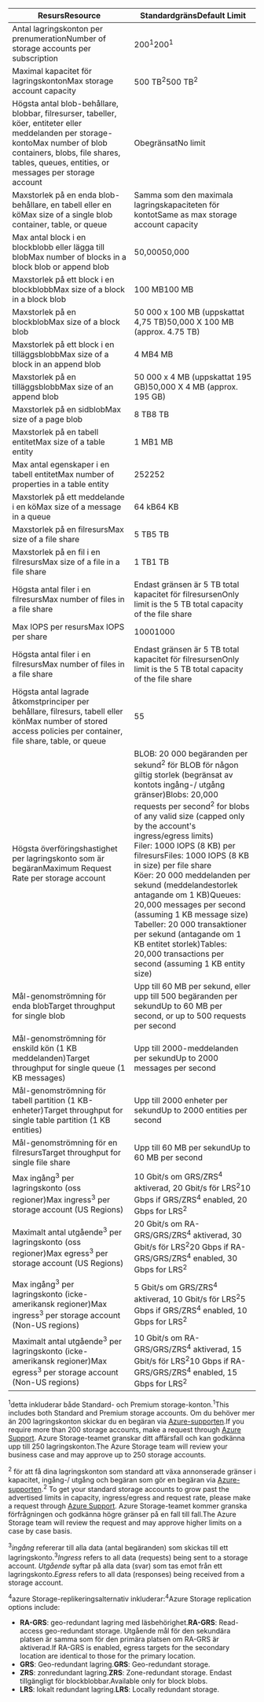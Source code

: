 | <span data-ttu-id="769ef-101">Resurs</span><span class="sxs-lookup"><span data-stu-id="769ef-101">Resource</span></span> | <span data-ttu-id="769ef-102">Standardgräns</span><span class="sxs-lookup"><span data-stu-id="769ef-102">Default Limit</span></span> |
| --- | --- |
| <span data-ttu-id="769ef-103">Antal lagringskonton per prenumeration</span><span class="sxs-lookup"><span data-stu-id="769ef-103">Number of storage accounts per subscription</span></span> |<span data-ttu-id="769ef-104">200<sup>1</sup></span><span class="sxs-lookup"><span data-stu-id="769ef-104">200<sup>1</sup></span></span> |
| <span data-ttu-id="769ef-105">Maximal kapacitet för lagringskonton</span><span class="sxs-lookup"><span data-stu-id="769ef-105">Max storage account capacity</span></span> |<span data-ttu-id="769ef-106">500 TB<sup>2</sup></span><span class="sxs-lookup"><span data-stu-id="769ef-106">500 TB<sup>2</sup></span></span> |
| <span data-ttu-id="769ef-107">Högsta antal blob-behållare, blobbar, filresurser, tabeller, köer, entiteter eller meddelanden per storage-konto</span><span class="sxs-lookup"><span data-stu-id="769ef-107">Max number of blob containers, blobs, file shares, tables, queues, entities, or messages per storage account</span></span> |<span data-ttu-id="769ef-108">Obegränsat</span><span class="sxs-lookup"><span data-stu-id="769ef-108">No limit</span></span> |
| <span data-ttu-id="769ef-109">Maxstorlek på en enda blob-behållare, en tabell eller en kö</span><span class="sxs-lookup"><span data-stu-id="769ef-109">Max size of a single blob container, table, or queue</span></span> |<span data-ttu-id="769ef-110">Samma som den maximala lagringskapaciteten för kontot</span><span class="sxs-lookup"><span data-stu-id="769ef-110">Same as max storage account capacity</span></span> |
| <span data-ttu-id="769ef-111">Max antal block i en blockblobb eller lägga till blob</span><span class="sxs-lookup"><span data-stu-id="769ef-111">Max number of blocks in a block blob or append blob</span></span> |<span data-ttu-id="769ef-112">50,000</span><span class="sxs-lookup"><span data-stu-id="769ef-112">50,000</span></span> |
| <span data-ttu-id="769ef-113">Maxstorlek på ett block i en blockblobb</span><span class="sxs-lookup"><span data-stu-id="769ef-113">Max size of a block in a block blob</span></span> |<span data-ttu-id="769ef-114">100 MB</span><span class="sxs-lookup"><span data-stu-id="769ef-114">100 MB</span></span> |
| <span data-ttu-id="769ef-115">Maxstorlek på en blockblob</span><span class="sxs-lookup"><span data-stu-id="769ef-115">Max size of a block blob</span></span> |<span data-ttu-id="769ef-116">50 000 x 100 MB (uppskattat 4,75 TB)</span><span class="sxs-lookup"><span data-stu-id="769ef-116">50,000 X 100 MB (approx. 4.75 TB)</span></span> |
| <span data-ttu-id="769ef-117">Maxstorlek på ett block i en tilläggsblobb</span><span class="sxs-lookup"><span data-stu-id="769ef-117">Max size of a block in an append blob</span></span> |<span data-ttu-id="769ef-118">4 MB</span><span class="sxs-lookup"><span data-stu-id="769ef-118">4 MB</span></span> |
| <span data-ttu-id="769ef-119">Maxstorlek på en tilläggsblobb</span><span class="sxs-lookup"><span data-stu-id="769ef-119">Max size of an append blob</span></span> |<span data-ttu-id="769ef-120">50 000 x 4 MB (uppskattat 195 GB)</span><span class="sxs-lookup"><span data-stu-id="769ef-120">50,000 X 4 MB (approx. 195 GB)</span></span> |
| <span data-ttu-id="769ef-121">Maxstorlek på en sidblob</span><span class="sxs-lookup"><span data-stu-id="769ef-121">Max size of a page blob</span></span> |<span data-ttu-id="769ef-122">8 TB</span><span class="sxs-lookup"><span data-stu-id="769ef-122">8 TB</span></span> |
| <span data-ttu-id="769ef-123">Maxstorlek på en tabell entitet</span><span class="sxs-lookup"><span data-stu-id="769ef-123">Max size of a table entity</span></span> |<span data-ttu-id="769ef-124">1 MB</span><span class="sxs-lookup"><span data-stu-id="769ef-124">1 MB</span></span> |
| <span data-ttu-id="769ef-125">Max antal egenskaper i en tabell entitet</span><span class="sxs-lookup"><span data-stu-id="769ef-125">Max number of properties in a table entity</span></span> |<span data-ttu-id="769ef-126">252</span><span class="sxs-lookup"><span data-stu-id="769ef-126">252</span></span> |
| <span data-ttu-id="769ef-127">Maxstorlek på ett meddelande i en kö</span><span class="sxs-lookup"><span data-stu-id="769ef-127">Max size of a message in a queue</span></span> |<span data-ttu-id="769ef-128">64 kB</span><span class="sxs-lookup"><span data-stu-id="769ef-128">64 KB</span></span> |
| <span data-ttu-id="769ef-129">Maxstorlek på en filresurs</span><span class="sxs-lookup"><span data-stu-id="769ef-129">Max size of a file share</span></span> |<span data-ttu-id="769ef-130">5 TB</span><span class="sxs-lookup"><span data-stu-id="769ef-130">5 TB</span></span> |
| <span data-ttu-id="769ef-131">Maxstorlek på en fil i en filresurs</span><span class="sxs-lookup"><span data-stu-id="769ef-131">Max size of a file in a file share</span></span> |<span data-ttu-id="769ef-132">1 TB</span><span class="sxs-lookup"><span data-stu-id="769ef-132">1 TB</span></span> |
| <span data-ttu-id="769ef-133">Högsta antal filer i en filresurs</span><span class="sxs-lookup"><span data-stu-id="769ef-133">Max number of files in a file share</span></span> |<span data-ttu-id="769ef-134">Endast gränsen är 5 TB total kapacitet för filresursen</span><span class="sxs-lookup"><span data-stu-id="769ef-134">Only limit is the 5 TB total capacity of the file share</span></span> |
| <span data-ttu-id="769ef-135">Max IOPS per resurs</span><span class="sxs-lookup"><span data-stu-id="769ef-135">Max IOPS per share</span></span> |<span data-ttu-id="769ef-136">1000</span><span class="sxs-lookup"><span data-stu-id="769ef-136">1000</span></span> |
| <span data-ttu-id="769ef-137">Högsta antal filer i en filresurs</span><span class="sxs-lookup"><span data-stu-id="769ef-137">Max number of files in a file share</span></span> |<span data-ttu-id="769ef-138">Endast gränsen är 5 TB total kapacitet för filresursen</span><span class="sxs-lookup"><span data-stu-id="769ef-138">Only limit is the 5 TB total capacity of the file share</span></span> |
| <span data-ttu-id="769ef-139">Högsta antal lagrade åtkomstprinciper per behållare, filresurs, tabell eller kön</span><span class="sxs-lookup"><span data-stu-id="769ef-139">Max number of stored access policies per container, file share, table, or queue</span></span> |<span data-ttu-id="769ef-140">5</span><span class="sxs-lookup"><span data-stu-id="769ef-140">5</span></span> |
| <span data-ttu-id="769ef-141">Högsta överföringshastighet per lagringskonto som är begäran</span><span class="sxs-lookup"><span data-stu-id="769ef-141">Maximum Request Rate per storage account</span></span> |<span data-ttu-id="769ef-142">BLOB: 20 000 begäranden per sekund<sup>2</sup> för BLOB för någon giltig storlek (begränsat av kontots ingång-/ utgång gränser)</span><span class="sxs-lookup"><span data-stu-id="769ef-142">Blobs: 20,000 requests per second<sup>2</sup> for blobs of any valid size (capped only by the account's ingress/egress limits)</span></span> <br /><span data-ttu-id="769ef-143">Filer: 1000 IOPS (8 KB) per filresurs</span><span class="sxs-lookup"><span data-stu-id="769ef-143">Files: 1000 IOPS (8 KB in size) per file share</span></span> <br /><span data-ttu-id="769ef-144">Köer: 20 000 meddelanden per sekund (meddelandestorlek antagande om 1 KB)</span><span class="sxs-lookup"><span data-stu-id="769ef-144">Queues: 20,000 messages per second (assuming 1 KB message size)</span></span><br /><span data-ttu-id="769ef-145">Tabeller: 20 000 transaktioner per sekund (antagande om 1 KB entitet storlek)</span><span class="sxs-lookup"><span data-stu-id="769ef-145">Tables: 20,000 transactions per second (assuming 1 KB entity size)</span></span> |
| <span data-ttu-id="769ef-146">Mål-genomströmning för enda blob</span><span class="sxs-lookup"><span data-stu-id="769ef-146">Target throughput for single blob</span></span> |<span data-ttu-id="769ef-147">Upp till 60 MB per sekund, eller upp till 500 begäranden per sekund</span><span class="sxs-lookup"><span data-stu-id="769ef-147">Up to 60 MB per second, or up to 500 requests per second</span></span> |
| <span data-ttu-id="769ef-148">Mål-genomströmning för enskild kön (1 KB meddelanden)</span><span class="sxs-lookup"><span data-stu-id="769ef-148">Target throughput for single queue (1 KB messages)</span></span> |<span data-ttu-id="769ef-149">Upp till 2000-meddelanden per sekund</span><span class="sxs-lookup"><span data-stu-id="769ef-149">Up to 2000 messages per second</span></span> |
| <span data-ttu-id="769ef-150">Mål-genomströmning för tabell partition (1 KB-enheter)</span><span class="sxs-lookup"><span data-stu-id="769ef-150">Target throughput for single table partition (1 KB entities)</span></span> |<span data-ttu-id="769ef-151">Upp till 2000 enheter per sekund</span><span class="sxs-lookup"><span data-stu-id="769ef-151">Up to 2000 entities per second</span></span> |
| <span data-ttu-id="769ef-152">Mål-genomströmning för en filresurs</span><span class="sxs-lookup"><span data-stu-id="769ef-152">Target throughput for single file share</span></span> |<span data-ttu-id="769ef-153">Upp till 60 MB per sekund</span><span class="sxs-lookup"><span data-stu-id="769ef-153">Up to 60 MB per second</span></span> |
| <span data-ttu-id="769ef-154">Max ingång<sup>3</sup> per lagringskonto (oss regioner)</span><span class="sxs-lookup"><span data-stu-id="769ef-154">Max ingress<sup>3</sup> per storage account (US Regions)</span></span> |<span data-ttu-id="769ef-155">10 Gbit/s om GRS/ZRS<sup>4</sup> aktiverad, 20 Gbit/s för LRS<sup>2</sup></span><span class="sxs-lookup"><span data-stu-id="769ef-155">10 Gbps if GRS/ZRS<sup>4</sup> enabled, 20 Gbps for LRS<sup>2</sup></span></span> |
| <span data-ttu-id="769ef-156">Maximalt antal utgående<sup>3</sup> per lagringskonto (oss regioner)</span><span class="sxs-lookup"><span data-stu-id="769ef-156">Max egress<sup>3</sup> per storage account (US Regions)</span></span> |<span data-ttu-id="769ef-157">20 Gbit/s om RA-GRS/GRS/ZRS<sup>4</sup> aktiverad, 30 Gbit/s för LRS<sup>2</sup></span><span class="sxs-lookup"><span data-stu-id="769ef-157">20 Gbps if RA-GRS/GRS/ZRS<sup>4</sup> enabled, 30 Gbps for LRS<sup>2</sup></span></span> |
| <span data-ttu-id="769ef-158">Max ingång<sup>3</sup> per lagringskonto (icke-amerikansk regioner)</span><span class="sxs-lookup"><span data-stu-id="769ef-158">Max ingress<sup>3</sup> per storage account (Non-US regions)</span></span> |<span data-ttu-id="769ef-159">5 Gbit/s om GRS/ZRS<sup>4</sup> aktiverad, 10 Gbit/s för LRS<sup>2</sup></span><span class="sxs-lookup"><span data-stu-id="769ef-159">5 Gbps if GRS/ZRS<sup>4</sup> enabled, 10 Gbps for LRS<sup>2</sup></span></span> |
| <span data-ttu-id="769ef-160">Maximalt antal utgående<sup>3</sup> per lagringskonto (icke-amerikansk regioner)</span><span class="sxs-lookup"><span data-stu-id="769ef-160">Max egress<sup>3</sup> per storage account (Non-US regions)</span></span> |<span data-ttu-id="769ef-161">10 Gbit/s om RA-GRS/GRS/ZRS<sup>4</sup> aktiverad, 15 Gbit/s för LRS<sup>2</sup></span><span class="sxs-lookup"><span data-stu-id="769ef-161">10 Gbps if RA-GRS/GRS/ZRS<sup>4</sup> enabled, 15 Gbps for LRS<sup>2</sup></span></span> |

<span data-ttu-id="769ef-162"><sup>1</sup>detta inkluderar både Standard- och Premium storage-konton.</span><span class="sxs-lookup"><span data-stu-id="769ef-162"><sup>1</sup>This includes both Standard and Premium storage accounts.</span></span> <span data-ttu-id="769ef-163">Om du behöver mer än 200 lagringskonton skickar du en begäran via [Azure-supporten](https://azure.microsoft.com/support/faq/).</span><span class="sxs-lookup"><span data-stu-id="769ef-163">If you require more than 200 storage accounts, make a request through [Azure Support](https://azure.microsoft.com/support/faq/).</span></span> <span data-ttu-id="769ef-164">Azure Storage-teamet granskar ditt affärsfall och kan godkänna upp till 250 lagringskonton.</span><span class="sxs-lookup"><span data-stu-id="769ef-164">The Azure Storage team will review your business case and may approve up to 250 storage accounts.</span></span> 

<span data-ttu-id="769ef-165"><sup>2</sup> för att få dina lagringskonton som standard att växa annonserade gränser i kapacitet, ingång-/ utgång och begäran som gör en begäran via [Azure-supporten](https://azure.microsoft.com/support/faq/).</span><span class="sxs-lookup"><span data-stu-id="769ef-165"><sup>2</sup> To get your standard storage accounts to grow past the advertised limits in capacity, ingress/egress and request rate, please make a request through [Azure Support](https://azure.microsoft.com/support/faq/).</span></span> <span data-ttu-id="769ef-166">Azure Storage-teamet kommer granska förfrågningen och godkänna högre gränser på en fall till fall.</span><span class="sxs-lookup"><span data-stu-id="769ef-166">The Azure Storage team will review the request and may approve higher limits on a case by case basis.</span></span>

<span data-ttu-id="769ef-167"><sup>3</sup>*ingång* refererar till alla data (antal begäranden) som skickas till ett lagringskonto.</span><span class="sxs-lookup"><span data-stu-id="769ef-167"><sup>3</sup>*Ingress* refers to all data (requests) being sent to a storage account.</span></span> <span data-ttu-id="769ef-168">*Utgående* syftar på alla data (svar) som tas emot från ett lagringskonto.</span><span class="sxs-lookup"><span data-stu-id="769ef-168">*Egress* refers to all data (responses) being received from a storage account.</span></span>  

<span data-ttu-id="769ef-169"><sup>4</sup>azure Storage-replikeringsalternativ inkluderar:</span><span class="sxs-lookup"><span data-stu-id="769ef-169"><sup>4</sup>Azure Storage replication options include:</span></span>
* <span data-ttu-id="769ef-170">**RA-GRS**: geo-redundant lagring med läsbehörighet.</span><span class="sxs-lookup"><span data-stu-id="769ef-170">**RA-GRS**: Read-access geo-redundant storage.</span></span> <span data-ttu-id="769ef-171">Utgående mål för den sekundära platsen är samma som för den primära platsen om RA-GRS är aktiverad.</span><span class="sxs-lookup"><span data-stu-id="769ef-171">If RA-GRS is enabled, egress targets for the secondary location are identical to those for the primary location.</span></span>
* <span data-ttu-id="769ef-172">**GRS**: Geo-redundant lagring.</span><span class="sxs-lookup"><span data-stu-id="769ef-172">**GRS**:  Geo-redundant storage.</span></span> 
* <span data-ttu-id="769ef-173">**ZRS**: zonredundant lagring.</span><span class="sxs-lookup"><span data-stu-id="769ef-173">**ZRS**: Zone-redundant storage.</span></span> <span data-ttu-id="769ef-174">Endast tillgängligt för blockblobbar.</span><span class="sxs-lookup"><span data-stu-id="769ef-174">Available only for block blobs.</span></span> 
* <span data-ttu-id="769ef-175">**LRS**: lokalt redundant lagring.</span><span class="sxs-lookup"><span data-stu-id="769ef-175">**LRS**: Locally redundant storage.</span></span> 


